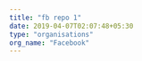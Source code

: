 ```yaml
---
title: "fb repo 1"
date: 2019-04-07T02:07:48+05:30
type: "organisations"
org_name: "Facebook"
---
```

